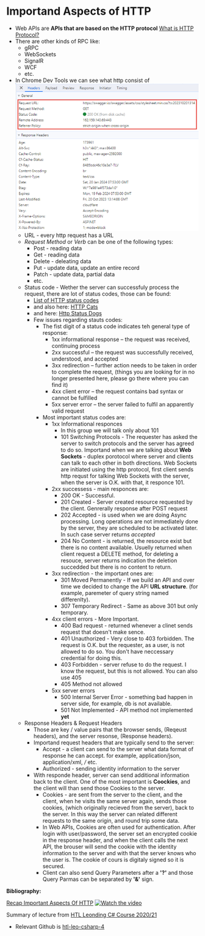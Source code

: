 
# Importand Aspects of HTTP

- Web APIs are **APIs that are based on the HTTP protocol** [What is HTTP Protocol?](https://www.youtube.com/watch?v=qBqxYZmwqPY&list=PLhGL9p3BWHwtlclHZ4KMuJGtiI5hj7dWG)
- There are other kinds of RPC like:
  - gRPC
  - WebSockets
  - SignalR
  - WCF
  - etc.
- In Chrome Dev Tools we can see what http consist of 
   ![Configure WebAPI](../tutorial_images/http_request.png)
  - URL - every http request has a URL
  - *Request Method* or *Verb* can be one of the following types:
    - Post - reading data
    - Get - reading data
    - Delete - deleating data
    - Put - update data, update an entire record
    - Patch - update data, partial data
    - etc.
  - Status code - Wether the server can successfuly process the request, there are lot of status codes, those can be found:
    - [List of HTTP status codes](https://en.wikipedia.org/wiki/List_of_HTTP_status_codes) 
    - and also here: [HTTP Cats](https://http.cat/)
    - and here: [Http Status Dogs](https://httpstatusdogs.com/)
    - Few issues regarding stauts codes: 
      - The fist digit of a status code indicates teh general type of response: 
        - 1xx informational response – the request was received, continuing process
        - 2xx successful – the request was successfully received, understood, and accepted
        - 3xx redirection – further action needs to be taken in order to complete the request, (things you are looking for in no longer presented here, please go there where you can find it)
        - 4xx client error – the request contains bad syntax or cannot be fulfilled
        - 5xx server error – the server failed to fulfil an apparently valid request
      - Most important status codes are:
        - 1xx Informational responces 
          - In this group we will talk only about 101
          - 101 Switching Protocols - The requester has asked the server to switch protocols and the server has agreed to do so. Importand when we are talking about **Web Sockets** - duplex porotocol where server and clients can talk to each other in both directions. Web Sockets are initiated using the http protocol, first client sends http requst for talking Web Sockets with the server, when the server is O.K. with that, it responce 101.
        - 2xx successess - main responces are:
          - 200 OK - Successful.
          - 201 Created - Server created resource requested by the client. Genrerally response after POST request
          - 202 Accepted - is used when we are doing Async processing. Long operations are not immediately done by the server, they are scheduled to be activated later. In such case server returns *accepted*
          - 204 No Content - is returned, the resource exist but there is no content available. Usuelly returned when client request a DELETE method, for deleting a resouce, server returns indication the deletion succedded but there is no content to return.
        - 3xx redirection - the important ones are:
          - 301 Moved Permanently - If we build an API and over time we decided to change the API **URL structure**. (for example, paremeter of query string named differenlty).
          - 307 Temporary Redirect - Same as above 301 but only temporary.
        - 4xx client errors - More Important.
          - 400 Bad request - returned whenever a clinet sends request that doesn't make sence. 
          - 401 Unauthorized - Very close to 403 forbidden. The request is O.K. but the requester, as a user, is not allowed to do so. You don't have neccessary credential for doing this. 
          - 403 Forbidden - server refuse to do the request. I know the request, but this is not allowed. You can also use 405
          - 405 Method not allowed
        - 5xx server errors
          - 500 Internal Server Error - something bad happen in server side, for example, db is not available.
          - 501 Not Implemented - API method not implemented **yet**
  - Response Headers & Request Headers
    - Those are key / value pairs that the browser sends, (Reqeust headers), and the server resonse, (Response headers).
    - Importand request headers that are typically send to the server:
      - Accept - a client can send to the server what data format of response he can accept. for example, application/json, application/xml, */* etc.
      - Authorized - sending identity information to the server
    - With responde header, server can send additional information back to the client. One of the most important is **Coockies**, and the client will than send those Cookies to the server.
      - Cookies - are sent from the server to the client, and the client, when he visits the same server again, sends those cookies, (which originally recieved from the server), back to the server. In this way the server can related different requests to the same origin, and round trip some data.
      - In Web APIs, Cookies are often used for authentication. After login with user/password, the server set an encrypted cookie in the response header, and when the client calls the next API, the brouser will send the cookie with the identity information to the server and with that the server knows who the user is. The cookie of cours is digitaly signed so it is secured.
      - Client can also send Query Parameters after a **'?'** and those Query Parmas can be separated by **'&'** sign.

**Bibliography:**

[Recap Important Aspects Of HTTP](https://www.youtube.com/watch?v=ODfdeRUov4I&list=PLhGL9p3BWHwtHPWX8g7yJFQvICdNhFQV7&index=29)
[![Watch the video](https://i.ytimg.com/vi/ODfdeRUov4I/hqdefault.jpg?sqp=-oaymwEbCKgBEF5IVfKriqkDDggBFQAAiEIYAXABwAEG&rs=AOn4CLDp-eP_wuIqGCTiGv_4oC388i2atg)](https://www.youtube.com/watch?v=ODfdeRUov4I&list=PLhGL9p3BWHwtHPWX8g7yJFQvICdNhFQV7&index=28&t=13s&pp=iAQB)

Summary of lecture from [HTL Leonding C# Course 2020/21](https://www.youtube.com/playlist?list=PLhGL9p3BWHwtHPWX8g7yJFQvICdNhFQV7)
- Relevant Github is [htl-leo-csharp-4](https://github.com/rstropek/htl-leo-csharp-4)
